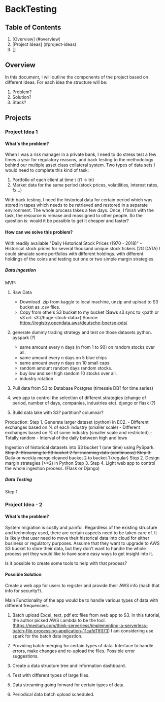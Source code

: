 # BackTesting

## Table of Contents

1. [Overview] (#overview)
2. [Project Ideas] (#project-ideas)
3. []

## Overview

In this document, I will outline the components of the project based on different ideas.
For each idea the structure will be:
1. Problem?
2. Solution?
3. Stack?


## Projects

### Project Idea 1
#### What's the problem?

When I was a risk manager in a private bank, I need to do stress test a few times a year for regulatory reasons,
and back testing to the methodology behind our multiple asset class collateral system. 
Two types of data sets I would need to complete this kind of task:
1. Portfolio of each client at time t (t1 -> tn)
2. Market data for the same period (stock prices, volatilities, interest rates, fx...)

With back testing, I need the historical data for certain period which was stored in tapes which needs to be 
retrieved and restored in a separate environment. The whole process takes a few days. Once, I finish with the task,
the resource is release and reassigned to other people. So the question is: would it be possible to get it cheaper and faster?
 

#### How can we solve this problem?

With readily available "Daily Historical Stock Prices (1970 - 2018)" -Historical stock prices for several thousand unique stock tickers (2G DATA) 
I could simulate some portfolios with different holdings. 
with different holdings of the coins and testing out one or two simple margin strategies. 

##### Data Ingestion
MVP: 
1. Raw Data
    - Download .zip from kaggle to local machine, unzip and upload to S3 bucket as .csv files.
    - Copy from othe's S3 bucket to my bucket ($aws s3 sync <path or s3url> to <path or s3 url: s3://huge-stock-data>)
      Source: https://registry.opendata.aws/deutsche-boerse-pds/
2. generate dummy trading strategy and test on those datasets python. pyspark (?)
    
    - same amount every n days (n from 1 to 90) on random stocks over all.
    - same amount every n days on 5 blue chips
    - same amount every n days on 10 small caps
    - random amount random days random stocks.
    - buy low and sell high random 10 stocks over all.
    - industry rotation

3. Pull data from S3 to Database Postgres (timesale DB? for time series)

4. web app to control the selection of different strategies (change of period, number of days, companies, industries etc).
django or flask (?) 

5. Build data lake with S3? partition? columnar?


Production:
Step 1. Generate larger dataset (python) in EC2.
    - Different exchanges based on % of each industry (smaller scale)
    - Different exchanges based on % of some industry (smaller scale and restricted)
    - Totally random
    - Interval of the daily between high and lows

Ingestion of historical datasets into S3 bucket 1 (one time) using PySpark.
~~Step 2. Streaming to S3 bucket 2 for incoming data (continuous)
Step 3. Daily or weekly merge cleaned bucket 2 to bucket 1 (regular)~~
Step 2. Design margin strategies (>=2) in Python
Step 3. 
Step 4. Light web app to control the whole ingestion process. (Flask or Django)

##### Data Testing
Step 1. 


### Project Idea - 2
#### What's the problem?

System migration is costly and painful. Regardless of the existing structure and technology used, there are certain aspects need to be taken care of.
It is likely that user need to move their historical data into cloud for either business or regulatory purposes. 
Assume that they want to upgrade to AWS S3 bucket to store their data, but they don't want to handle the whole process 
yet they would like to have some easy ways to get insight into it.

Is it possible to create some tools to help with that process?

#### Possible Solution
Create a web app for users to register and provide their AWS info (hash that info for security?).

Main Functionality of the app would be to handle various types of data with different frequencies.

1. Batch upload Excel, text, pdf etc files from web app to S3. In this tutorial, the author picked AWS Lambda to be the tool.
(https://medium.com/think-serverless/implementing-a-serverless-batch-file-processing-application-11cafd11f073)
I am considering use spark for the batch data ingestion. 

2. Providing batch merging for certain types of data. Interface to handle errors, make changes and re-upload the files. 
Possible error suggestions.

3. Create a data structure tree and information dashboard.

4. Test with different types of large files. 

5. Data streaming going forward for certain types of data.

6. Periodical data batch upload scheduled.

